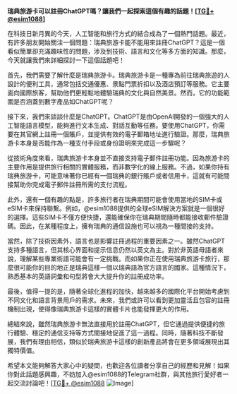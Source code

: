 **瑞典旅游卡可以註冊ChatGPT嗎？讓我們一起探索這個有趣的話題！[[TG💪+ @esim1088](https://t.me/s/esim1088)]**

在科技日新月異的今天，人工智能和旅行方式的結合成為了一個熱門話題。最近，有許多朋友開始關注一個問題：瑞典旅游卡能不能用來註冊ChatGPT？這是一個看似簡單卻充滿趣味性的問題，涉及到技術、語言和文化等多方面的知識。那麼，今天就讓我們來詳細探討一下這個話題吧！

首先，我們需要了解什麼是瑞典旅游卡。瑞典旅游卡是一種專為前往瑞典旅遊的人設計的便利工具，通常包括交通優惠、景點門票折扣以及酒店預訂等服務。它主要面向國際旅客，幫助他們更輕鬆地體驗瑞典的文化與自然美景。然而，它的功能範圍是否涵蓋到數字產品如ChatGPT呢？

接下來，我們來談談什麼是ChatGPT。ChatGPT是由OpenAI開發的一個強大的人工智能語言模型，能夠進行文本生成、對話互動等任務。要使用ChatGPT，你需要在其官網上註冊一個賬戶，並提供有效的電子郵箱地址進行驗證。那麼，瑞典旅游卡本身是否能作為一種支付手段或身份證明來完成這一步驟呢？

從技術角度來看，瑞典旅游卡本身並不直接支持電子郵件註冊功能。因為旅游卡的主要作用是提供旅行相關的實體服務，而非數字化的線上服務。不過，如果你持有瑞典旅游卡，可能意味著你已經有一個瑞典的銀行賬戶或者信用卡，這就有可能間接幫助你完成電子郵件註冊所需的支付流程。

此外，還有一個有趣的點是，許多旅行者在瑞典期間可能會使用當地的SIM卡或eSIM卡來保持聯繫。例如，@esim1088提供的全球eSIM解決方案就是一個很好的選擇。這些SIM卡不僅方便快捷，還能確保你在瑞典期間隨時都能接收郵件驗證碼。因此，在某種程度上，擁有瑞典的通信設施也可以視為一種間接的支持。

當然，除了技術因素外，語言也是影響註冊過程的重要因素之一。雖然ChatGPT支持多種語言，但其核心界面和提示信息仍然以英文為主。對於非英語母語者來說，理解某些專業術語可能會有一定挑戰。而如果你正在使用瑞典旅游卡旅行，那麼很可能你的目的地正是瑞典這樣一個以瑞典語為官方語言的國家。這種情況下，熟悉基本的英語詞彙和句型將會大大提升你的註冊成功率。

最後，值得一提的是，隨著全球化進程的加快，越來越多的國際化平台開始考慮到不同文化和語言背景用戶的需求。未來，我們或許可以看到更加靈活且包容的註冊機制出現，使得像瑞典旅游卡這樣的實體卡片也能發揮更大的作用。

總結來說，雖然瑞典旅游卡無法直接用於註冊ChatGPT，但它通過提供便捷的旅行體驗、穩定的通信支持等方式間接地促進了這一過程。同時，隨著科技不斷發展，我們有理由相信，類似於瑞典旅游卡這樣的創新產品將會在更多領域展現出其獨特價值。

希望本文能夠解答大家心中的疑問，也歡迎各位讀者分享自己的經歷和見解！如果你對此話題感興趣，不妨加入@esim1088的Telegram社群，與其他旅行愛好者一起交流討論吧！[[TG💪+ @esim1088](https://t.me/s/esim1088) ![Image](https://i.postimg.cc/4NQfJmqS/Snipaste-2025-05-13-00-14-12.png)]
